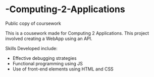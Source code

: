 # -Computing-2-Applications
Public copy of coursework

This is a cousework made for Computing 2 Applications. This project involved creating a WebApp using an API.

Skills Developed include:
- Effective debugging strategies
- Functional programming using JS
- Use of front-end elements using HTML and CSS